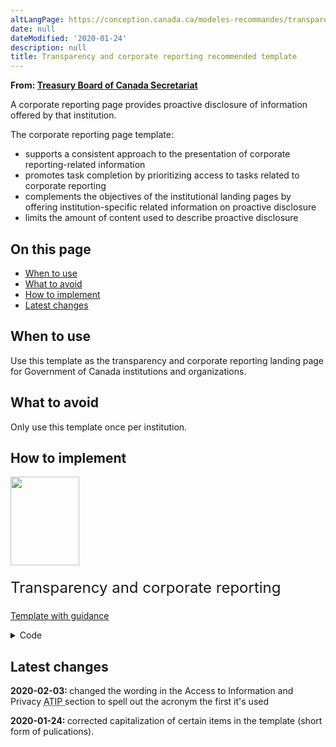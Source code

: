```yaml
---
altLangPage: https://conception.canada.ca/modeles-recommandes/transparence.html
date: null
dateModified: '2020-01-24'
description: null
title: Transparency and corporate reporting recommended template
---
```



<section>
 <p class="gc-byline">
  <strong>
   From:
   <a href="https://www.canada.ca/en/treasury-board-secretariat.html">
    Treasury Board of Canada Secretariat
   </a>
  </strong>
 </p>
 <section>
  <p>
   A corporate reporting page provides proactive disclosure of information offered by that institution.
  </p>
  <p>
   The corporate reporting page template:
  </p>
  <ul>
   <li>
    supports a consistent approach to the presentation of corporate reporting-related information
   </li>
   <li>
    promotes task completion by prioritizing access to tasks related to corporate reporting
   </li>
   <li>
    complements the objectives of the institutional landing pages by offering institution-specific related information on proactive disclosure
   </li>
   <li>
    limits the amount of content used to describe proactive disclosure
   </li>
  </ul>
 </section>
 <section>
  <h2>
   On this page
  </h2>
  <ul>
   <li>
    <a href="#use">
     When to use
    </a>
   </li>
   <li>
    <a href="#avoid">
     What to avoid
    </a>
   </li>
   <li>
    <a href="#specifications">
     How to implement
    </a>
   </li>
   <li>
    <a href="#changes">
     Latest changes
    </a>
   </li>
  </ul>
 </section>
 <section>
  <h2 id="use">
   When to use
  </h2>
  <p>
   Use this template as the transparency and corporate reporting landing page for Government of Canada institutions and organizations.
  </p>
 </section>
 <section>
  <h2 id="avoid">
   What to avoid
  </h2>
  <p>
   Only use this template once per institution.
  </p>
 </section>
 <section>
  <h2 id="specifications">
   How to implement
  </h2>
  <div class="row mrgn-tp-lg mrgn-bttm-lg">
   <div class="col-xs-10 col-sm-10 col-md-8 col-lg-8">
    <div class="gc-dwnld">
     <div class="row">
      <div class="col-xs-10 col-sm-3 col-md-3 col-lg-2">
       <p>
        <a class="gc-dwnld-lnk" href="../coded-layout/transparency_guidance.html">
         <img alt="" class="thumbnail gc-dwnld-img" height="142" src="../images/transparency-cropped.png" width="110"/>
        </a>
       </p>
      </div>
      <div class="col-xs-12 col-sm-9 col-md-9 col-lg-10">
       <p class="mrgn-tp-md" style="font-size:24px;line-height:1em;">
        <span>
         Transparency and corporate reporting
        </span>
       </p>
       <p>
        <a class="btn btn-call-to-action" href="../coded-layout/transparency_guidance.html">
         Template with guidance
        </a>
       </p>
      </div>
     </div>
    </div>
   </div>
  </div>
  <details>
   <summary>
    Code
   </summary>
   <span id="code">
   </span>
   <pre class="prettyprint">
							<code>
&lt;h1 property="name" id="wb-cont"&gt;Transparency: [Institution]&lt;/h1&gt;
&lt;p class="pagetag"&gt;Proactive disclosure of information, made public so that Canadians and Parliament are better able to hold the Government and public sector officials to account.&lt;/p&gt;
&lt;section&gt;
  &lt;div class="row wb-eqht mrgn-bttm-md"&gt;
    &lt;div class="col-md-4"&gt;
      &lt;section class="gc-drmt"&gt;
        &lt;h2 class="h4"&gt;&lt;a href="#"&gt;Mandate letter from the Prime Minister&lt;/a&gt;&lt;/h2&gt;
        &lt;p&gt;Commitments and top priorities identified by the government&lt;/p&gt;
      &lt;/section&gt;
    &lt;/div&gt;
    &lt;div class="col-md-4"&gt;
      &lt;section class="gc-drmt"&gt;
        &lt;h2 class="h4"&gt;&lt;a href="#"&gt;Departmental plan&lt;/a&gt;&lt;/h2&gt;
        &lt;p&gt;Performance goals for the coming fiscal year&lt;/p&gt;
      &lt;/section&gt;
    &lt;/div&gt;
    &lt;div class="col-md-4"&gt;
      &lt;section class="gc-drmt"&gt;
        &lt;h2 class="h4"&gt;&lt;a href="#"&gt;Departmental results report&lt;/a&gt;&lt;/h2&gt;
        &lt;p&gt;Performance targets met for the 2017-18 fiscal year&lt;/p&gt;
      &lt;/section&gt;
    &lt;/div&gt;
    &lt;div class="clearfix"&gt;&lt;/div&gt;
    &lt;div class="col-md-4"&gt;
      &lt;section class="gc-drmt"&gt;
        &lt;h2 class="h4"&gt;&lt;a href="#"&gt;Travel and hospitality expenses&lt;/a&gt;&lt;/h2&gt;
        &lt;p&gt;Disclosure of expenditures on Travel, Hospitality and Conferences&lt;/p&gt;
      &lt;/section&gt;
    &lt;/div&gt;
    &lt;div class="col-md-4"&gt;
      &lt;section class="gc-drmt"&gt;
        &lt;h2 class="h4"&gt;&lt;a href="#"&gt;Government contracts awarded&lt;/a&gt;&lt;/h2&gt;
        &lt;p&gt;Disclosure of contracts over $10,000&lt;/p&gt;
      &lt;/section&gt;
    &lt;/div&gt;
    &lt;div class="col-md-4"&gt;
      &lt;section class="gc-drmt"&gt;
        &lt;h2 class="h4"&gt;&lt;a href="#"&gt;Grants and contributions&lt;/a&gt;&lt;/h2&gt;
        &lt;p&gt;Disclosure of transfers of money, goods, services or assets to individuals, organizations or other levels of government&lt;/p&gt;
      &lt;/section&gt;
    &lt;/div&gt;
    &lt;div class="clearfix"&gt;&lt;/div&gt;
    &lt;div class="col-md-4"&gt;
      &lt;section class="gc-drmt"&gt;
        &lt;h2 class="h4"&gt;&lt;a href="#"&gt;Disclosure of serious wrongdoing in the workplace&lt;/a&gt;&lt;/h2&gt;
        &lt;p&gt;Disclosure of wrongdoing found to have been committed&lt;/p&gt;
      &lt;/section&gt;
    &lt;/div&gt;
    &lt;div class="col-md-4"&gt;
      &lt;section class="gc-drmt"&gt;
        &lt;h2 class="h4"&gt;&lt;a href="#"&gt;Reclassification of public service positions&lt;/a&gt;&lt;/h2&gt;
        &lt;p&gt;Disclosure of government positions that have been reclassified.&lt;/p&gt;
      &lt;/section&gt;
    &lt;/div&gt;
    &lt;div class="col-md-4"&gt;
      &lt;section class="gc-drmt"&gt;
        &lt;h2 class="h4"&gt;&lt;a href="#"&gt;Quarterly financial reports&lt;/a&gt;&lt;/h2&gt;
        &lt;p&gt;Quarterly spending at a departmental level&lt;/p&gt;
      &lt;/section&gt;
    &lt;/div&gt;
    &lt;div class="clearfix"&gt;&lt;/div&gt;
    &lt;div class="col-md-4"&gt;
      &lt;section class="gc-drmt"&gt;
        &lt;h2 class="h4"&gt;&lt;a href="#"&gt;Audits and evaluations&lt;/a&gt;&lt;/h2&gt;
        &lt;p&gt;Annual reports of audit and evaluations for programs and services at [institution]&lt;/p&gt;
      &lt;/section&gt;
    &lt;/div&gt;
    &lt;div class="col-md-4"&gt;
      &lt;section class="gc-drmt"&gt;
        &lt;h2 class="h4"&gt;&lt;a href="#"&gt;Consultations&lt;/a&gt;&lt;/h2&gt;
        &lt;p&gt;Public consultations and reports on completed consultations&lt;/p&gt;
      &lt;/section&gt;
    &lt;/div&gt;
    &lt;div class="col-md-4"&gt;
      &lt;section class="gc-drmt"&gt;
        &lt;h2 class="h4"&gt;&lt;a href="#"&gt;Briefing documents&lt;/a&gt;&lt;/h2&gt;
        &lt;p&gt;Briefing notes prepared for the President, Secretary and senior managers&lt;/p&gt;
      &lt;/section&gt;
    &lt;/div&gt;
  &lt;/div&gt;
&lt;/section&gt;
&lt;section&gt;
  &lt;div class="container"&gt;
    &lt;div class="row mrgn-bttm-lg"&gt;
      &lt;section class="mrgn-bttm-lg"&gt;
        &lt;h2&gt;Didn’t find what you were looking for&lt;/h2&gt;
        &lt;p&gt;Access to Information and Privacy (&lt;abbr title="Access to Information and Privacy"&gt;ATIP&lt;/abbr&gt;) requests:&lt;/p&gt;
        &lt;ul class="list-unstyled"&gt;
          &lt;li class="pull-left mrgn-rght-lg"&gt;&lt;a class="btn btn-primary" href="#"&gt;Make an &lt;abbr title="Access to Information and Privacy"&gt;ATIP&lt;/abbr&gt; request&lt;/a&gt;&lt;/li&gt;
          &lt;li class="pull-left mrgn-tp-sm"&gt;&lt;a href="#"&gt;Find previous &lt;abbr title="Access to Information and Privacy"&gt;ATIP&lt;/abbr&gt; requests&lt;/a&gt;&lt;/li&gt;
        &lt;/ul&gt;
      &lt;/section&gt;
    &lt;/div&gt;
  &lt;/div&gt;
&lt;/section&gt;
							</code>
						</pre>
  </details>
 </section>
 <section>
  <h2 id="changes">
   Latest changes
  </h2>
  <p>
   <date>
    <strong>
     2020-02-03:
    </strong>
   </date>
   changed the wording in the Access to Information and Privacy
   <abbr title="Access to Information and Privacy">
    ATIP
   </abbr>
   section to spell out the acronym the first it's used
  </p>
  <p>
   <date>
    <strong>
     2020-01-24:
    </strong>
   </date>
   corrected capitalization of certain items in the template (short form of pulications).
  </p>
 </section>

